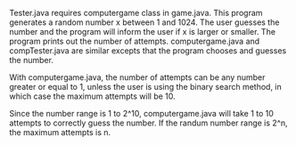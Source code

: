 Tester.java requires computergame class in game.java. This program generates a random number x between 1 and 1024. The user guesses the number and the program will inform the user if x is larger or smaller. The program prints out the number of attempts.
computergame.java and compTester.java are similar excepts that the program chooses and guesses the number.

With computergame.java, the number of attempts can be any number greater or equal to 1, unless the user is using the binary search method, in which case the  maximum attempts will be 10. 

Since the number range is 1 to 2^10, computergame.java will take 1 to 10 attempts to correctly guess the number. 
If the randum number range is 2^n, the maximum attempts is n.
